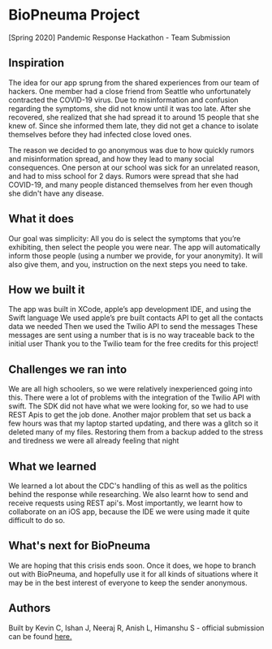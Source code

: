 # BioPneuma Project

[Spring 2020] Pandemic Response Hackathon - Team Submission

## Inspiration
The idea for our app sprung from the shared experiences from our team of hackers. One member had a close friend from Seattle who unfortunately contracted the COVID-19 virus. Due to misinformation and confusion regarding the symptoms, she did not know until it was too late. After she recovered, she realized that she had spread it to around 15 people that she knew of. Since she informed them late, they did not get a chance to isolate themselves before they had infected close loved ones.

The reason we decided to go anonymous was due to how quickly rumors and misinformation spread, and how they lead to many social consequences. One person at our school was sick for an unrelated reason, and had to miss school for 2 days. Rumors were spread that she had COVID-19, and many people distanced themselves from her even though she didn't have any disease.

## What it does
Our goal was simplicity: All you do is select the symptoms that you’re exhibiting, then select the people you were near. The app will automatically inform those people (using a number we provide, for your anonymity). It will also give them, and you, instruction on the next steps you need to take.

## How we built it
The app was built in XCode, apple’s app development IDE, and using the Swift language We used apple’s pre built contacts API to get all the contacts data we needed Then we used the Twilio API to send the messages These messages are sent using a number that is is no way traceable back to the initial user Thank you to the Twilio team for the free credits for this project!

## Challenges we ran into
We are all high schoolers, so we were relatively inexperienced going into this. There were a lot of problems with the integration of the Twilio API with swift. The SDK did not have what we were looking for, so we had to use REST Apis to get the job done. Another major problem that set us back a few hours was that my laptop started updating, and there was a glitch so it deleted many of my files. Restoring them from a backup added to the stress and tiredness we were all already feeling that night

## What we learned
We learned a lot about the CDC's handling of this as well as the politics behind the response while researching. We also learnt how to send and receive requests using REST api's. Most importantly, we learnt how to collaborate on an iOS app, because the IDE we were using made it quite difficult to do so.

## What's next for BioPneuma
We are hoping that this crisis ends soon. Once it does, we hope to branch out with BioPneuma, and hopefully use it for all kinds of situations where it may be in the best interest of everyone to keep the sender anonymous.

## Authors
Built by Kevin C, Ishan J, Neeraj R, Anish L, Himanshu S - official submission can be found [here.](https://devpost.com/software/biopneuma)
